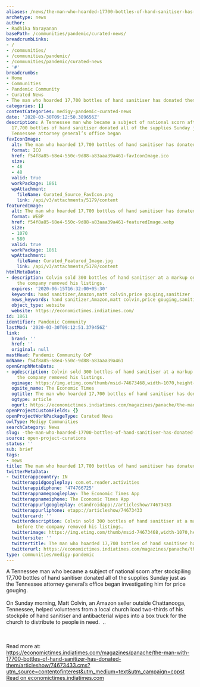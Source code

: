 ```yaml
---
aliases: /news/the-man-who-hoarded-17700-bottles-of-hand-sanitiser-has-donated-them
archetype: news
author:
- Radhika Narayanan
basePath: /communities/pandemic/curated-news/
breadcrumbLinks:
- /
- /communities/
- /communities/pandemic/
- /communities/pandemic/curated-news
- '#'
breadcrumbs:
- Home
- Communities
- Pandemic Community
- Curated News
- The man who hoarded 17,700 bottles of hand sanitiser has donated them
categories: []
contentCategories: medigy-pandemic-curated-news
date: '2020-03-30T09:12:50.389656Z'
description: A Tennessee man who became a subject of national scorn after stockpiling
  17,700 bottles of hand sanitiser donated all of the supplies Sunday just as the
  Tennessee attorney general’s office began
favIconImage:
  alt: The man who hoarded 17,700 bottles of hand sanitiser has donated them
  format: ICO
  href: f54f8a85-68e4-550c-9d88-a83aaa39a461-favIconImage.ico
  size:
  - 48
  - 48
  valid: true
  workPackage: 1861
  wpAttachment:
    fileName: Curated_Source_FavIcon.png
    link: /api/v3/attachments/5179/content
featuredImage:
  alt: The man who hoarded 17,700 bottles of hand sanitiser has donated them
  format: WEBP
  href: f54f8a85-68e4-550c-9d88-a83aaa39a461-featuredImage.webp
  size:
  - 1070
  - 580
  valid: true
  workPackage: 1861
  wpAttachment:
    fileName: Curated_Featured_Image.jpg
    link: /api/v3/attachments/5178/content
htmlMetaData:
- description: Colvin sold 300 bottles of hand sanitiser at a markup on Amazon before
    the company removed his listings.
  expires: '2020-06-15T16:32:00+05:30'
  keywords: hand sanitizer,Amazon,matt colvin,price gouging,sanitizer
  news_keywords: hand sanitizer,Amazon,matt colvin,price gouging,sanitizer
  object_type: website
  website: https://economictimes.indiatimes.com/
id: 1861
identifier: Pandemic Community
lastMod: '2020-03-30T09:12:51.379456Z'
link:
  brand: ''
  href: ''
  original: null
mastHead: Pandemic Community CoP
mdName: f54f8a85-68e4-550c-9d88-a83aaa39a461
openGraphMetaData:
- ogdescription: Colvin sold 300 bottles of hand sanitiser at a markup on Amazon before
    the company removed his listings.
  ogimage: https://img.etimg.com/thumb/msid-74673468,width-1070,height-580,imgsize-827863,overlay-etpanache/photo.jpg
  ogsite_name: The Economic Times
  ogtitle: The man who hoarded 17,700 bottles of hand sanitiser has donated them
  ogtype: article
  ogurl: https://economictimes.indiatimes.com/magazines/panache/the-man-with-17700-bottles-of-hand-sanitizer-has-donated-them/articleshow/74673433.cms
openProjectCustomFields: {}
openProjectWorkPackageType: Curated News
owlType: Medigy Communities
searchCategory: News
slug: -the-man-who-hoarded-17700-bottles-of-hand-sanitiser-has-donated-them
source: open-project-curations
status: ''
sub: brief
tags:
- news
title: The man who hoarded 17,700 bottles of hand sanitiser has donated them
twitterMetaData:
- twitterappcountry: IN
  twitterappidgoogleplay: com.et.reader.activities
  twitterappidiphone: '474766725'
  twitterappnamegoogleplay: The Economic Times App
  twitterappnameiphone: The Economic Times App
  twitterappurlgoogleplay: etandroidapp://articleshow/74673433
  twitterappurliphone: etapp://articleshow/74673433
  twittercard: ''
  twitterdescription: Colvin sold 300 bottles of hand sanitiser at a markup on Amazon
    before the company removed his listings.
  twitterimage: https://img.etimg.com/thumb/msid-74673468,width-1070,height-580,imgsize-827863,overlay-etpanache/photo.jpg
  twittersite: ''
  twittertitle: The man who hoarded 17,700 bottles of hand sanitiser has donated them
  twitterurl: https://economictimes.indiatimes.com/magazines/panache/the-man-with-17700-bottles-of-hand-sanitizer-has-donated-them/articleshow/74673433.cms
type: communities/medigy-pandemic
---
```


<p>A Tennessee man who became a subject of national scorn after stockpiling 17,700 bottles of hand sanitiser donated all of the supplies Sunday just as the Tennessee attorney general’s office began investigating him for price gouging.<br><br>On Sunday morning, Matt Colvin, an Amazon seller outside Chattanooga, Tennessee, helped volunteers from a local church load two-thirds of his stockpile of hand sanitiser and antibacterial wipes into a box truck for the church to distribute to people in need. &nbsp;..<br><br>&nbsp;</p><p>Read more at:<br><a href="https://economictimes.indiatimes.com/magazines/panache/the-man-with-17700-bottles-of-hand-sanitizer-has-donated-them/articleshow/74673433.cms?utm_source=contentofinterest&amp;utm_medium=text&amp;utm_campaign=cppst">https://economictimes.indiatimes.com/magazines/panache/the-man-with-17700-bottles-of-hand-sanitizer-has-donated-them/articleshow/74673433.cms?utm_source=contentofinterest&amp;utm_medium=text&amp;utm_campaign=cppst</a><br><a href="https://economictimes.indiatimes.com/magazines/panache/the-man-with-17700-bottles-of-hand-sanitizer-has-donated-them/articleshow/74673433.cms">Read on economictimes.indiatimes.com</a></p>